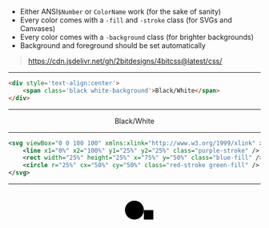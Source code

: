 * Either ANSI`$Number` or `ColorName` work (for the sake of sanity)
* Every color comes with a `-fill` and `-stroke` class (for SVGs and Canvases)
* Every color comes with a `-background` class (for brighter backgrounds)
* Background and foreground should be set automatically

> https://cdn.jsdelivr.net/gh/2bitdesigns/4bitcss@latest/css/<span class='ColorSchemeFileName' />

---

~~~html
<div style='text-align:center'>
    <span class='black white-background'>Black/White</span>
</div>
~~~

---

<div style='text-align:center'>
    <span class='black white-background'>Black/White</span>
</div>

---

~~~svg
<svg viewBox="0 0 100 100" xmlns:xlink="http://www.w3.org/1999/xlink" xmlns="http://www.w3.org/2000/svg" height="15%" width="15%" >
    <line x1="0%" x2="100%" y1="25%" y2="25%" class="purple-stroke" />
    <rect width="25%" height="25%" x="75%" y="50%" class="blue-fill" />
    <circle r="25%" cx="50%" cy="50%" class="red-stroke green-fill" />
</svg>
~~~

---
<div style='text-align:center'>
    <svg viewBox="0 0 100 100" xmlns:xlink="http://www.w3.org/1999/xlink" xmlns="http://www.w3.org/2000/svg" height="15%" width="15%" >
        <line x1="0%" x2="100%" y1="25%" y2="25%" class="purple-stroke" />
        <rect width="25%" height="25%" x="75%" y="50%" class="blue-fill" />
        <circle r="25%" cx="50%" cy="50%" class="red-stroke green-fill" />
    </svg>
</div>





